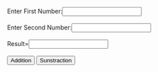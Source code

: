 
<html>
<body>
Enter First Number:<input type="text" id="num1">
<br><br>
Enter Second Number:<input type="text" id="num2">
<br><br>
Result=<input type="text" id="result">
<br><br>
<button onclick="sum()">Addition</button>
<button onclick="sub()">Sunstraction</button>

<script>
function sum()
{
var n1=parseInt(document.getElementById("num1").value);
var n2=parseInt(document.getElementById("num2").value);
n=n1+n2;
document.getElementById("result").value=n;
}

function sub()
{
var n1=parseInt(document.getElementById("num1").value);
var n2=parseInt(document.getElementById("num2").value);
n=n1-n2;
document.getElementById("result").value=n;
}

</script>
</body>
</html>

